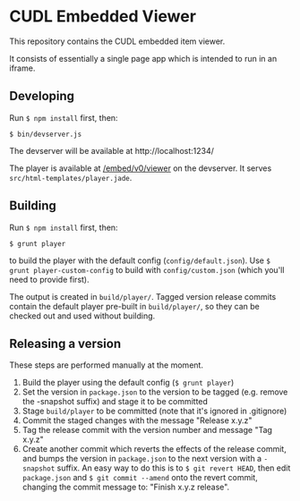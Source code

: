 # CUDL Embedded Viewer

This repository contains the CUDL embedded item viewer.

It consists of essentially a single page app which is intended to run in an
iframe.

## Developing

Run `$ npm install` first, then:

```
$ bin/devserver.js
```

The devserver will be available at http://localhost:1234/

The player is available at [/embed/v0/viewer](http://localhost:1234/embed/v0/viewer) on the devserver. It serves
`src/html-templates/player.jade`.


## Building

Run `$ npm install` first, then:

```
$ grunt player
```

to build the player with the default config (`config/default.json`). Use
`$ grunt player-custom-config` to build with `config/custom.json` (which you'll
need to provide first).

The output is created in `build/player/`. Tagged version release commits contain
the default player pre-built in `build/player/`, so they can be checked out and
used without building.


## Releasing a version

These steps are performed manually at the moment.

1. Build the player using the default config (`$ grunt player`)
2. Set the version in `package.json` to the version to be tagged (e.g. remove
   the -snapshot suffix) and stage it to be committed
3. Stage `build/player` to be committed (note that it's ignored in .gitignore)
4. Commit the staged changes with the message "Release x.y.z"
5. Tag the release commit with the version number and message "Tag x.y.z"
6. Create another commit which reverts the effects of the release commit, and
   bumps the version in `package.json` to the next version with a `-snapshot`
   suffix. An easy way to do this is to `$ git revert HEAD`, then edit
   `package.json` and `$ git commit --amend` onto the revert commit, changing
   the commit message to: "Finish x.y.z release".
